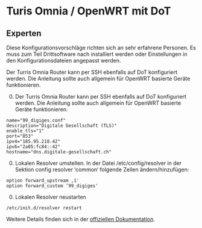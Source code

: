 # Turis Omnia / OpenWRT mit DoT


## Experten

Diese Konfigurationsvorschläge richten sich an sehr erfahrene Personen. Es muss zum Teil Drittsoftware nach installiert werden oder Einstellungen in den Konfigurationsdateien angepasst werden.

Der Turris Omnia Router kann per SSH ebenfalls auf DoT konfiguriert werden. Die Anleitung sollte auch allgemein für OpenWRT basierte Geräte funktionieren.

  0. Der Turris Omnia Router kann per SSH ebenfalls auf DoT konfiguriert werden. Die Anleitung sollte auch allgemein für OpenWRT basierte Geräte funktionieren.
```
name="99_digiges.conf"
description="Digitale Gesellschaft (TLS)"
enable_tls="1"
port="853"
ipv4="185.95.218.42"
ipv6="2a05:fc84::42"
hostname="dns.digitale-gesellschaft.ch"
```
  0. Lokalen Resolver umstellen. In der Datei /etc/config/resolver in der Sektion config resolver ‘common‘ folgende Zeilen ändern/hinzufügen: 
```
option forward_upstream ‚1'
option forward_custom ’99_digiges'
```
  0. Lokalen Resolver neustarten
```
/etc/init.d/resolver restart
```

Weitere Details finden sich in der [offiziellen Dokumentation](https://doc.turris.cz/doc/en/public/dns_knot_misc).
